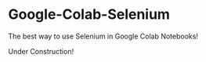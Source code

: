 # Google-Colab-Selenium
The best way to use Selenium in Google Colab Notebooks!

Under Construction!